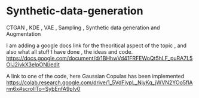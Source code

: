 # Synthetic-data-generation
CTGAN , KDE , VAE , Sampling , Synthetic data generation and Augmentation 

I am adding a google docs link for the theoritical aspect of the topic , and also what all stuff I have done , the ideas and code.
https://docs.google.com/document/d/1BHhwVd41FRFEWoQt5hLF_puRA7L5OIJ2ivkX3elpONI/edit


A link to one of the code, here Gaussian Copulas has been implemented https://colab.research.google.com/drive/1_5VdFiypL_NjyKq_jWVN2YOo5flArm6x#scrollTo=SybEnfA9plv0
